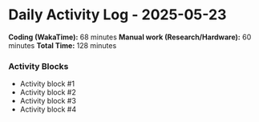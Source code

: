 # Daily Activity Log - 2025-05-23

**Coding (WakaTime):** 68 minutes
**Manual work (Research/Hardware):** 60 minutes
**Total Time:** 128 minutes

### Activity Blocks
- Activity block #1
- Activity block #2
- Activity block #3
- Activity block #4

